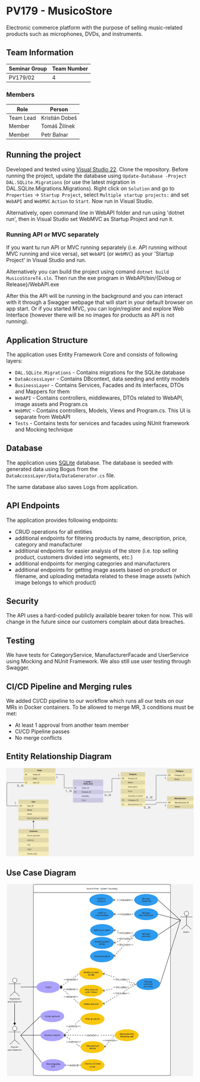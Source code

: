 # PV179 - MusicoStore
Electronic commerce platform with the purpose of selling music-related products such as microphones, DVDs, and instruments.

## Team Information

| Seminar Group | Team Number  |
|---------------|--------------|
| PV179/02      | 4            |

### Members

| Role           | Person           |
|----------------|------------------|
|Team Lead       | Kristián Dobeš   |
|Member          | Tomáš Žilínek    |
|Member          | Petr Balnar      |

## Running the project
Developed and tested using [Visual Studio 22](https://visualstudio.microsoft.com/). Clone the repository. Before running the project, update the database using `Update-Database -Project DAL.SQLite.Migrations` (or use the latest migration in DAL.SQLite.Migrations.Migrations). Right click on `Solution` and go to `Properties` -> `Startup Project`, select `Multiple startup projects:` and set `WebAPI` and `WebMVC` `Action` to `Start`. Now run in Visual Studio.

Alternatively, open command line in WebAPI folder and run using 'dotnet run', then in Visual Studio set WebMVC as Startup Project and run it.

### Running API or MVC separately
If you want tu run API or MVC running separately (i.e. API running without MVC running and vice versa), set `WebAPI` (or `WebMVC`) as your 'Startup Project' in Visual Studio and run.

Alternatively you can build the project using comand `dotnet build MusicoStoreT4.sln`. Then run the exe program in WebAPI/bin/{Debug or Release}/WebAPI.exe

After this the API will be running in the background and you can interact with it through a Swagger webpage that will start in your default browser on app start. Or if you started MVC, you can login/register and explore Web Interface (however there will be no images for products as API is not running).

## Application Structure

The application uses Entity Framework Core and consists of following layers:

- `DAL.SQLite.Migrations` - Contains migrations for the SQLite database
- `DataAccessLayer` - Contains DBcontext, data seeding and entity models
- `BusinessLayer` - Contains Services, Facades and its interfaces, DTOs and Mappers for them  
- `WebAPI` - Contains controllers, middlewares, DTOs related to WebAPI, image assets and Program.cs
- `WebMVC` - Contains controllers, Models, Views and Program.cs. This UI is separate from WebAPI
- `Tests` - Contains tests for services and facades using NUnit framework and Mocking technique 

## Database
The application uses [SQLite](https://www.sqlite.org/) database. The database is seeded with generated data using Bogus from the `DataAccessLayer/Data/DataGenerator.cs` file.

The same database also saves Logs from application.
## API Endpoints

The application provides following endpoints:
- CRUD operations for all entities
- additional endpoints for filtering products by name, description, price, category and manufacturer
- additional endpoints for easier analysis of the store (i.e. top selling product, customers divided into segments, etc.)
- additional endpoints for merging categories and manufacturers
- additional endpoints for getting image assets based on product or filename, and uploading metadata related to these image assets (which image belongs to which product)

## Security
The API uses a hard-coded publicly available bearer token for now. This will change in the future since our customers complain about data breaches.

## Testing
We have tests for CategoryService, ManufacturerFacade and UserService using Mocking and NUnit Framework. We also still use user testing through Swagger.

## CI/CD Pipeline and Merging rules
We added CI/CD pipeline to our workflow which runs all our tests on our MRs in Docker containers. To be allowed to merge MR, 3 conditions must be met:
- At least 1 approval from another team member
- CI/CD Pipeline passes
- No merge conflicts

## Entity Relationship Diagram
<p align="center">
    <img src="doc/ERD.jpg" alt="ERD" width="800"/>
</p>

## Use Case Diagram

<p align="center">
    <img src="doc/UseCaseDiagram.jpg" alt="UseCaseDiagram" width="500"/>
</p>